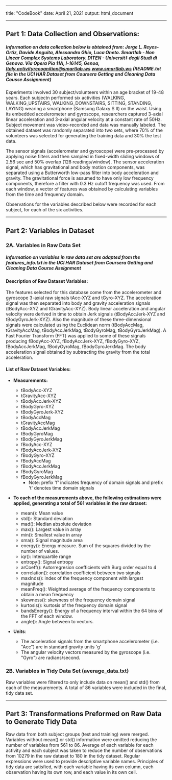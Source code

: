 
---
title: "CodeBook"
date: April 21, 2021
output: html_document

---


## Part 1: Data Collection and Observations: 

##### Information on data collection below is obtained from: Jorge L. Reyes-Ortiz, Davide Anguita, Alessandro Ghio, Luca Oneto. Smartlab - Non Linear Complex Systems Laboratory. DITEN - Universit‡ degli Studi di Genova. Via Opera Pia 11A, I-16145, Genoa, Italy.activityrecognition@smartlab.ws  www.smartlab.ws (README.txt file in the UCI HAR Dataset from Coursera Getting and Cleaning Data Cousse Assignment)


Experiments involved 30 subject/volunteers within an age bracket of 19-48 years. Each subjectn performed six activities (WALKING, WALKING_UPSTAIRS, WALKING_DOWNSTAIRS, SITTING, STANDING, LAYING) wearing a smartphone (Samsung Galaxy S II) on the waist. Using its embedded accelerometer and gyroscope, researchers captured 3-axial linear acceleration and 3-axial angular velocity at a constant rate of 50Hz. Subject movement was video-recorded and data was manually labeled. The obtained dataset was randomly separated into two sets, where 70% of the volunteers was selected for generating the training data and 30% the test data. 

The sensor signals (accelerometer and gyroscope) were pre-processed by applying noise filters and then sampled in fixed-width sliding windows of 2.56 sec and 50% overlap (128 readings/window). The sensor acceleration signal, which has gravitational and body motion components, was separated using a Butterworth low-pass filter into body acceleration and gravity. The gravitational force is assumed to have only low frequency components, therefore a filter with 0.3 Hz cutoff frequency was used. From each window, a vector of features was obtained by calculating variables from the time and frequency domain. 

Observations for the variables described below were recorded for each subject, for each of the six activities. 

---

## Part 2: Variables in Dataset

### 2A. Variables in Raw Data Set
##### Information on variables in raw data set are adapted from the features_info.txt in the UCI HAR Dataset from Coursera Getting and Cleaning Data Course Assignment 

#### Description of Raw Dataset Variables:
The features selected for this database come from the accelerometer and gyroscope 3-axial raw signals tAcc-XYZ and tGyro-XYZ. The acceleration signal was then separated into body and gravity acceleration signals (tBodyAcc-XYZ and tGravityAcc-XYZ). Body linear acceleration and angular velocity were derived in time to obtain Jerk signals (tBodyAccJerk-XYZ and tBodyGyroJerk-XYZ). Also the magnitude of these three-dimensional signals were calculated using the Euclidean norm (tBodyAccMag, tGravityAccMag, tBodyAccJerkMag, tBodyGyroMag, tBodyGyroJerkMag). A Fast Fourier Transform (FFT) was applied to some of these signals producing fBodyAcc-XYZ, fBodyAccJerk-XYZ, fBodyGyro-XYZ, fBodyAccJerkMag, fBodyGyroMag, fBodyGyroJerkMag. The body acceleration signal obtained by subtracting the gravity from the total acceleration. 


#### List of Raw Dataset Variables: 

 * **Measurements:** 
    + tBodyAcc-XYZ
    + tGravityAcc-XYZ
    + tBodyAccJerk-XYZ
    + tBodyGyro-XYZ
    + tBodyGyroJerk-XYZ
    + tBodyAccMag
    + tGravityAccMag 
    + tBodyAccJerkMag
    + tBodyGyroMag
    + tBodyGyroJerkMag 
    + fBodyAcc-XYZ
    + fBodyAccJerk-XYZ
    + fBodyGyro-XYZ
    + fBodyAccMag
    + fBodyAccJerkMag 
    + fBodyGyroMag
    + fBodyGyroJerkMag
        * Note: prefix 'f' indicates frequency of domain signals and prefix 't' denotes time domain signals 


 * **To each of the measurements above, the following estimations were applied, generating a total of 561 variables in the raw dataset:**
    + mean(): Mean value
    + std(): Standard deviation
    + mad(): Median absolute deviation 
    + max(): Largest value in array
    + min(): Smallest value in array
    + sma(): Signal magnitude area
    + energy(): Energy measure. Sum of the squares divided by the number of values. 
    + iqr(): Interquartile range 
    + entropy(): Signal entropy
    + arCoeff(): Autorregresion coefficients with Burg order equal to 4
    + correlation(): correlation coefficient between two signals
    + maxInds(): index of the frequency component with largest magnitude
    + meanFreq(): Weighted average of the frequency components to obtain a mean frequency
    + skewness(): skewness of the frequency domain signal 
    + kurtosis(): kurtosis of the frequency domain signal 
    + bandsEnergy(): Energy of a frequency interval within the 64 bins of the FFT of each window.
    + angle(): Angle between to vectors.

 * **Units**:
    +  The acceleration signals from the smartphone accelerometer (i.e. "Acc") are in standard gravity units 'g'
    +  The angular velocity vectors measured by the gyroscope (i.e. "Gyro") are radians/second. 

### 2B. Variables in Tidy Data Set (average_data.txt)
Raw variables were filtered to only include data on mean() and std() from each of the measurements. A total of 86 variables were included in the final, tidy data set. 

---

## Part 3: Transformations Preformed on Raw Data to Generate Tidy Data
Raw data from both subject groups (test and training) were merged. Variables without mean() or std() information were omitted reducing the number of variables from 561 to 86. Average of each variable for each activity and each subject was taken to reduce the number of observations from 10279 in the raw dataset to 180 in the tidy dataset. Regular expressions were used to provide descriptive variable names. Principles of tidy data are satisfied, with each variable having its own column, each observation having its own row, and each value in its own cell.


